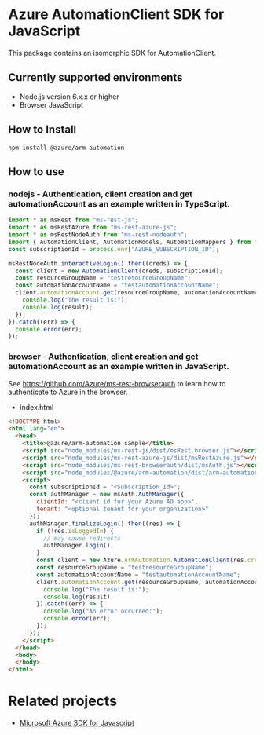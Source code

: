 # Azure AutomationClient SDK for JavaScript
This package contains an isomorphic SDK for AutomationClient.

## Currently supported environments
- Node.js version 6.x.x or higher
- Browser JavaScript

## How to Install
```
npm install @azure/arm-automation
```


## How to use

### nodejs - Authentication, client creation and get automationAccount as an example written in TypeScript.

```ts
import * as msRest from "ms-rest-js";
import * as msRestAzure from "ms-rest-azure-js";
import * as msRestNodeAuth from "ms-rest-nodeauth";
import { AutomationClient, AutomationModels, AutomationMappers } from "@azure/arm-automation";
const subscriptionId = process.env["AZURE_SUBSCRIPTION_ID"];

msRestNodeAuth.interactiveLogin().then((creds) => {
  const client = new AutomationClient(creds, subscriptionId);
  const resourceGroupName = "testresourceGroupName";
  const automationAccountName = "testautomationAccountName";
  client.automationAccount.get(resourceGroupName, automationAccountName).then((result) => {
    console.log("The result is:");
    console.log(result);
  });
}).catch((err) => {
  console.error(err);
});
```

### browser - Authentication, client creation and get automationAccount as an example written in JavaScript.
See https://github.com/Azure/ms-rest-browserauth to learn how to authenticate to Azure in the browser.

- index.html
```html
<!DOCTYPE html>
<html lang="en">
  <head>
    <title>@azure/arm-automation sample</title>
    <script src="node_modules/ms-rest-js/dist/msRest.browser.js"></script>
    <script src="node_modules/ms-rest-azure-js/dist/msRestAzure.js"></script>
    <script src="node_modules/ms-rest-browserauth/dist/msAuth.js"></script>
    <script src="node_modules/@azure/arm-automation/dist/arm-automation.js"></script>
    <script>
      const subscriptionId = "<Subscription_Id>";
      const authManager = new msAuth.AuthManager({
        clientId: "<client id for your Azure AD app>",
        tenant: "<optional tenant for your organization>"
      });
      authManager.finalizeLogin().then((res) => {
        if (!res.isLoggedIn) {
          // may cause redirects
          authManager.login();
        }
        const client = new Azure.ArmAutomation.AutomationClient(res.creds, subscriptionId);
        const resourceGroupName = "testresourceGroupName";
        const automationAccountName = "testautomationAccountName";
        client.automationAccount.get(resourceGroupName, automationAccountName).then((result) => {
          console.log("The result is:");
          console.log(result);
        }).catch((err) => {
          console.log("An error occurred:");
          console.error(err);
        });
      });
    </script>
  </head>
  <body>
  </body>
</html>
```

# Related projects
 - [Microsoft Azure SDK for Javascript](https://github.com/Azure/azure-sdk-for-js)
